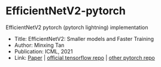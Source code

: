 # EfficientNetV2-pytorch
EfficientNetV2 pytorch (pytorch lightning) implementation

- Title: EfficientNetV2: Smaller models and Faster Training
- Author: Minxing Tan
- Publication: ICML, 2021
- Link: [Paper](https://arxiv.org/abs/2104.00298) | [official tensorflow repo](https://github.com/google/automl/tree/master/efficientnetv2) | [other pytorch repo](https://github.com/d-li14/efficientnetv2.pytorch)

